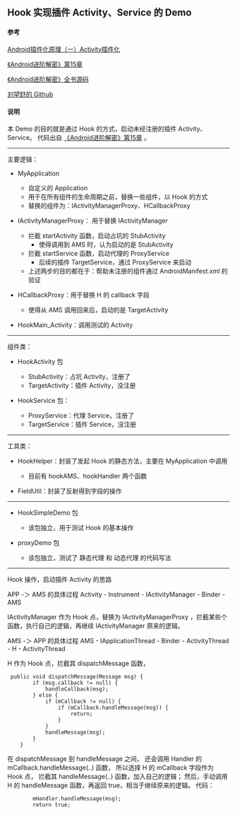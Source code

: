 ## Hook 实现插件 Activity、Service 的 Demo


#### 参考

[Android插件化原理（一）Activity插件化](https://blog.csdn.net/itachi85/article/details/80574390)

[《Android进阶解密》第15章](https://github.com/henrymorgen/android-advanced-decode/tree/master/chapter_15)

[《Android进阶解密》全书源码](https://github.com/henrymorgen/android-advanced-decode)

[刘望舒的 Github ](https://github.com/henrymorgen)

#### 说明 

本 Demo 的目的就是通过 Hook 的方式，启动未经注册的插件 Activity、Service。
代码出自 [《Android进阶解密》第15章](https://github.com/henrymorgen/android-advanced-decode/tree/master/chapter_15)
 。

---

主要逻辑：

- MyApplication
    - 自定义的 Application
    - 用于在所有组件的生命周期之前，替换一些组件，以 Hook 的方式
    - 替换的组件为：IActivityManagerProxy、HCallbackProxy

- IActivityManagerProxy： 用于替换 IActivityManager
    - 拦截 startActivity 函数，启动占坑的 StubActivity
        - 使得调用到 AMS 时，认为启动的是 StubActivity
    - 拦截 startService 函数，启动代理的 ProxyService
        - 后续的插件 TargetService，通过 ProxyService 来启动
    - 上述两步的目的都在于：帮助未注册的组件通过 AndroidManifest.xml 的验证

- HCallbackProxy：用于替换 H 的 callback 字段
    - 使得从 AMS 调用回来后，启动的是 TargetActivity

- HookMain_Activity：调用测试的 Activity

---

组件类：

- HookActivity 包
    - StubActivity：占坑 Activity，注册了
    - TargetActivity：插件 Activity，没注册

- HookService 包：
    - ProxyService：代理 Service，注册了
    - TargetService：插件 Service，没注册

---

工具类：

- HookHelper：封装了发起 Hook 的静态方法，主要在 MyApplication 中调用
    - 目前有 hookAMS、hookHandler 两个函数

- FieldUtil：封装了反射得到字段的操作


---

- HookSimpleDemo 包
    - 该包独立，用于测试 Hook 的基本操作
    
- proxyDemo 包
    - 该包独立，测试了 静态代理 和 动态代理 的代码写法
    
---

Hook 操作，启动插件 Activity 的思路

APP -＞ AMS 的具体过程
Activity - Instrument - IActivityManager - Binder - AMS

IActivityManager 作为 Hook 点，替换为 IActivityManagerProxy ，拦截某些个函数，执行自己的逻辑，再继续 IActivityManager 原来的逻辑。

AMS -＞ APP 的具体过程
AMS - IApplicationThread - Binder - ActivityThread - H - ActivityThread

H 作为 Hook 点，拦截其 dispatchMessage 函数，

```
 public void dispatchMessage(Message msg) {
        if (msg.callback != null) {
            handleCallback(msg);
        } else {
            if (mCallback != null) {
                if (mCallback.handleMessage(msg)) {
                    return;
                }
            }
            handleMessage(msg);
        }
    }
```

在 dispatchMessage 到 handleMessage 之间，
还会调用 Handler 的 mCallback.handleMessage(..) 函数，
所以选择 H 的 mCallback 字段作为 Hook 点，
拦截其 handleMessage(..) 函数，加入自己的逻辑；
然后，手动调用 H 的 handleMessage 函数，再返回 true，相当于继续原来的逻辑。
代码：

```
        mHandler.handleMessage(msg);
        return true;
```


